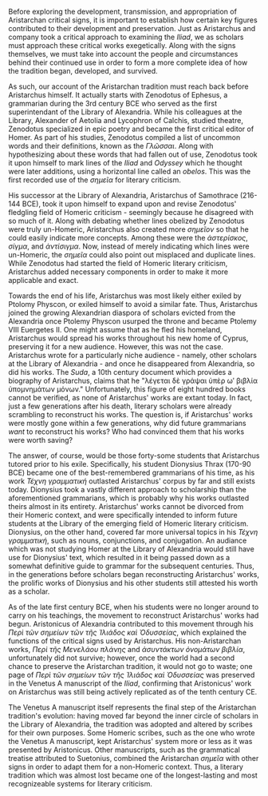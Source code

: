 Before exploring the development, transmission, and appropriation of Aristarchan critical signs, it is important to establish how certain key figures contributed to their development and preservation. Just as Aristarchus and company took a critical approach to examining the _Iliad_, we as scholars must approach these critical works exegetically. Along with the signs themselves, we must take into account the people and circumstances behind their continued use in order to form a more complete idea of how the tradition began, developed, and survived.

As such, our account of the Aristarchan tradition must reach back before Aristarchus himself. It actually starts with Zenodotus of Ephesus, a grammarian during the 3rd century BCE who served as the first superintendant of the Library of Alexandria. While his colleagues at the Library, Alexander of Aetolia and Lycophron of Calchis, studied theatre, Zenodotus specialized in epic poetry and became the first critical editor of Homer. As part of his studies, Zenodotus compiled a list of uncommon words and their definitions, known as the _Γλῶσσαι_. Along with hypothesizing about these words that had fallen out of use, Zenodotus took it upon himself to mark lines of the _Iliad_ and _Odyssey_ which he thought were later additions, using a horizontal line called an _obelos_. This was the first recorded use of the _σημεῖα_ for literary criticism.

His successor at the Library of Alexandria, Aristarchus of Samothrace (216-144 BCE), took it upon himself to expand upon and revise Zenodotus' fledgling field of Homeric criticism - seemingly because he disagreed with so much of it. Along with debating whether lines obelized by Zenodotus were truly un-Homeric, Aristarchus also created more _σημεῖον_ so that he could easily indicate more concepts. Among these were the _ἀστερίσκος_, _σίγμα_, and _ἀντίσιγμα_. Now, instead of merely indicating which lines were un-Homeric, the _σημεῖα_ could also point out misplaced and duplicate lines. While Zenodotus had started the field of Homeric literary criticism, Aristarchus added necessary components in order to make it more applicable and exact.

Towards the end of his life, Aristarchus was most likely either exiled by Ptolomy Physcon, or exiled himself to avoid a similar fate. Thus, Aristarchus joined the growing Alexandrian diaspora of scholars evicted from the Alexandria once Ptolemy Physcon usurped the throne and became Ptolemy VIII Euergetes II. One might assume that as he fled his homeland, Aristarchus would spread his works throughout his new home of Cyprus, preserving it for a new audience. However, this was not the case. Aristarchus wrote for a particularly niche audience - namely, other scholars at the Library of Alexandria - and once he disappeared from Alexandria, so did his works. The _Suda_, a 10th century document which provides a biography of Aristarchus, claims that he "λέγεται δὲ γράψαι ὑπὲρ ωʹ βιβλία ὑπομνημάτων μόνων." Unfortunately, this figure of eight hundred books cannot be verified, as none of Aristarchus' works are extant today. In fact, just a few generations after his death, literary scholars were already scrambling to reconstruct his works. The question is, if Aristarchus' works were mostly gone within a few generations, why did future grammarians _want_ to reconstruct his works? Who had convinced them that his works were worth saving?

The answer, of course, would be those forty-some students that Aristarchus tutored prior to his exile. Specifically, his student Dionysius Thrax (170-90 BCE) became one of the best-remembered grammarians of his time, as his work _Τέχνη γραμματική_ outlasted Aristarchus' corpus by far and still exists today. Dionysius took a vastly different approach to scholarship than the aforementioned grammarians, which is probably why his works outlasted theirs almost in its entirety. Aristarchus' works cannot be divorced from their Homeric context, and were specifically intended to inform future students at the Library of the emerging field of Homeric literary criticism. Dionysius, on the other hand, covered far more universal topics in his _Τέχνη γραμματική_, such as nouns, conjunctions, and conjugation. An audiance which was not studying Homer at the Library of Alexandria would still have use for Dionysius' text, which resulted in it being passed down as a somewhat definitive guide to grammar for the subsequent centuries. Thus, in the generations before scholars began reconstructing Aristarchus' works, the prolific works of Dionysius and his other students still attested his worth as a scholar.

As of the late first century BCE, when his students were no longer around to carry on his teachings, the movement to reconstruct Aristarchus' works had begun. Aristonicus of Alexandria contributed to this movement through his _Περὶ τῶν σημείων τῶν τῆς Ἰλιάδος καὶ Ὀδυσσείας_, which explained the functions of the critical signs used by Aristarchus. His non-Aristarchan works, _Περὶ τῆς Μενελάου πλάνης_ and _ἀσυντάκτων ὀνομάτων βιβλία_, unfortunately did not survive; however, once the world had a second chance to preserve the Aristarchan tradition, it would not go to waste; one page of _Περὶ τῶν σημείων τῶν τῆς Ἰλιάδος καὶ Ὀδυσσείας_ was preserved in the Venetus A manuscript of the _Iliad_, confirming that Aristonicus' work on Aristarchus was still being actively replicated as of the tenth century CE.

The Venetus A manuscript itself represents the final step of the Aristarchan tradition's evolution: having moved far beyond the inner circle of scholars in the Library of Alexandria, the tradition was adopted and altered by scribes for their own purposes. Some Homeric scribes, such as the one who wrote the Venetus A manuscript, kept Aristarchus' system more or less as it was presented by Aristonicus. Other manuscripts, such as the grammatical treatise attributed to Suetonius, combined the Aristarchan _σημεῖα_ with other signs in order to adapt them for a non-Homeric context. Thus, a literary tradition which was almost lost became one of the longest-lasting and most recognizeable systems for literary criticism.
